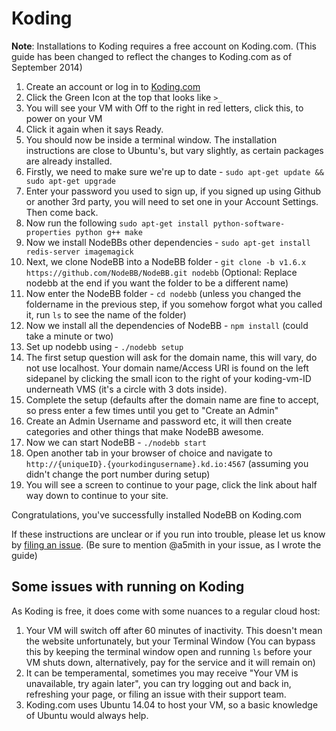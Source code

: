 Koding
======

**Note**: Installations to Koding requires a free account on Koding.com.
(This guide has been changed to reflect the changes to Koding.com as of
September 2014)

1.  Create an account or log in to [Koding.com](http://koding.com)
2.  Click the Green Icon at the top that looks like `>_`
3.  You will see your VM with Off to the right in red letters, click
    this, to power on your VM
4.  Click it again when it says Ready.
5.  You should now be inside a terminal window. The installation
    instructions are close to Ubuntu's, but vary slightly, as certain
    packages are already installed.
6.  Firstly, we need to make sure we're up to date -
    `sudo apt-get update && sudo apt-get upgrade`
7.  Enter your password you used to sign up, if you signed up using
    Github or another 3rd party, you will need to set one in your
    Account Settings. Then come back.
8.  Now run the following
    `sudo apt-get install python-software-properties python g++ make`
9.  Now we install NodeBBs other dependencies -
    `sudo apt-get install redis-server imagemagick`
10. Next, we clone NodeBB into a NodeBB folder -
    `git clone -b v1.6.x https://github.com/NodeBB/NodeBB.git nodebb`
    (Optional: Replace nodebb at the end if you want the folder to be a
    different name)
11. Now enter the NodeBB folder - `cd nodebb` (unless you changed the
    foldername in the previous step, if you somehow forgot what you
    called it, run `ls` to see the name of the folder)
12. Now we install all the dependencies of NodeBB - `npm install` (could
    take a minute or two)
13. Set up nodebb using - `./nodebb setup`
14. The first setup question will ask for the domain name, this will
    vary, do not use localhost. Your domain name/Access URI is found on
    the left sidepanel by clicking the small icon to the right of your
    koding-vm-ID underneath VMS (it's a circle with 3 dots inside).
15. Complete the setup (defaults after the domain name are fine to
    accept, so press enter a few times until you get to "Create an
    Admin"
16. Create an Admin Username and password etc, it will then create
    categories and other things that make NodeBB awesome.
17. Now we can start NodeBB - `./nodebb start`
18. Open another tab in your browser of choice and navigate to
    `http://{uniqueID}.{yourkodingusername}.kd.io:4567` (assuming you
    didn't change the port number during setup)
19. You will see a screen to continue to your page, click the link about
    half way down to continue to your site.

Congratulations, you've successfully installed NodeBB on Koding.com

If these instructions are unclear or if you run into trouble, please let
us know by [filing an issue](https://github.com/NodeBB/NodeBB/issues).
(Be sure to mention @a5mith in your issue, as I wrote the guide)

Some issues with running on Koding
---------------------

As Koding is free, it does come with some nuances to a regular cloud
host:

1.  Your VM will switch off after 60 minutes of inactivity. This doesn't
    mean the website unfortunately, but your Terminal Window (You can
    bypass this by keeping the terminal window open and running `ls`
    before your VM shuts down, alternatively, pay for the service and it
    will remain on)
2.  It can be temperamental, sometimes you may receive "Your VM is
    unavailable, try again later", you can try logging out and back in,
    refreshing your page, or filing an issue with their support team.
3.  Koding.com uses Ubuntu 14.04 to host your VM, so a basic knowledge
    of Ubuntu would always help.

